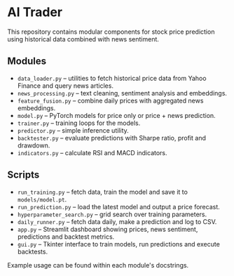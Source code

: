 # AI Trader

This repository contains modular components for stock price prediction using historical data combined with news sentiment.

## Modules
- `data_loader.py` – utilities to fetch historical price data from Yahoo Finance and query news articles.
- `news_processing.py` – text cleaning, sentiment analysis and embeddings.
- `feature_fusion.py` – combine daily prices with aggregated news embeddings.
- `model.py` – PyTorch models for price only or price + news prediction.
- `trainer.py` – training loops for the models.
- `predictor.py` – simple inference utility.
- `backtester.py` – evaluate predictions with Sharpe ratio, profit and drawdown.
- `indicators.py` – calculate RSI and MACD indicators.

## Scripts
- `run_training.py` – fetch data, train the model and save it to `models/model.pt`.
- `run_prediction.py` – load the latest model and output a price forecast.
- `hyperparameter_search.py` – grid search over training parameters.
- `daily_runner.py` – fetch data daily, make a prediction and log to CSV.
- `app.py` – Streamlit dashboard showing prices, news sentiment, predictions and backtest metrics.
- `gui.py` – Tkinter interface to train models, run predictions and execute backtests.

Example usage can be found within each module's docstrings.
